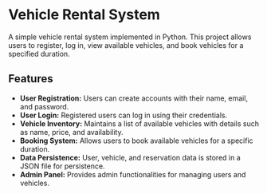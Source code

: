 # Vehicle Rental System

A simple vehicle rental system implemented in Python. This project allows users to register, log in, view available vehicles, and book vehicles for a specified duration.



## Features

- **User Registration:** Users can create accounts with their name, email, and password.
- **User Login:** Registered users can log in using their credentials.
- **Vehicle Inventory:** Maintains a list of available vehicles with details such as name, price, and availability.
- **Booking System:** Allows users to book available vehicles for a specific duration.
- **Data Persistence:** User, vehicle, and reservation data is stored in a JSON file for persistence.
- **Admin Panel:** Provides admin functionalities for managing users and vehicles.

